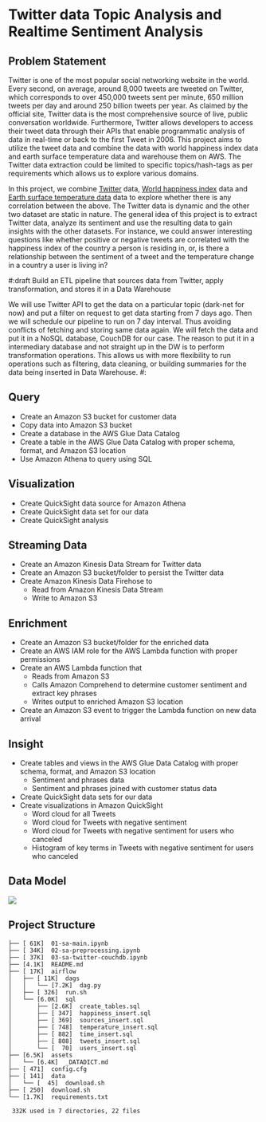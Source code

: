 # Twitter data Topic Analysis and Realtime Sentiment Analysis

## Problem Statement

Twitter is one of the most popular social networking website in the world. Every second, on average, around 8,000 tweets are tweeted on Twitter, which corresponds to over 450,000 tweets sent per minute, 650 million tweets per day and around 250 billion tweets per year. As claimed by the official site, Twitter data is the most comprehensive source of live, public conversation worldwide. Furthermore, Twitter allows developers to access their tweet data through their APIs that enable programmatic analysis of data in real-time or back to the first Tweet in 2006. This project aims to utilize the tweet data and combine the data with world happiness index data and earth surface temperature data and warehouse them on AWS. The Twitter data extraction could be limited to specific topics/hash-tags as per requirements which allows us to explore various domains.

In this project, we combine [Twitter](https://www.twitter.com) data, [World happiness index](https://www.kaggle.com/unsdsn/world-happiness) data and [Earth surface temperature data](https://www.kaggle.com/berkeleyearth/climate-change-earth-surface-temperature-data) data to explore whether there is any correlation between the above. The Twitter data is dynamic and the other two dataset are static in nature. The general idea of this project is to extract Twitter data, analyze its sentiment and use the resulting data to gain insights with the other datasets. For instance, we could answer interesting questions like whether positive or negative tweets are correlated with the happiness index of the country a person is residing in, or, is there a relationship between the sentiment of a tweet and the temperature change in a country a user is living in?

#:draft
Build an ETL pipeline that sources data from Twitter, apply transformation, and stores it in a Data Warehouse

We will use Twitter API to get the data on a particular topic (dark-net for now) and put a filter on request to get data starting from 7 days ago. Then we will schedule our pipeline to run on 7 day interval. Thus avoiding conflicts of fetching and storing same data again. We will fetch the data and put it in a NoSQL database, CouchDB for our case. The reason to put it in a intermediary database and not straight up in the DW is to perform transformation operations. This allows us with more flexibility to run operations such as filtering, data cleaning, or building summaries for the data being inserted in Data Warehouse.
#:

## Query

- Create an Amazon S3 bucket for customer data
- Copy data into Amazon S3 bucket
- Create a database in the AWS Glue Data Catalog
- Create a table in the AWS Glue Data Catalog with proper schema, format, and Amazon S3 location
- Use Amazon Athena to query using SQL

## Visualization

- Create QuickSight data source for Amazon Athena
- Create QuickSight data set for our data
- Create QuickSight analysis

## Streaming Data

- Create an Amazon Kinesis Data Stream for Twitter data
- Create an Amazon S3 bucket/folder to persist the Twitter data
- Create Amazon Kinesis Data Firehose to
  - Read from Amazon Kinesis Data Stream
  - Write to Amazon S3

## Enrichment

- Create an Amazon S3 bucket/folder for the enriched data
- Create an AWS IAM role for the AWS Lambda function with proper permissions
- Create an AWS Lambda function that
  - Reads from Amazon S3
  - Calls Amazon Comprehend to determine customer sentiment and extract key phrases
  - Writes output to enriched Amazon S3 location
- Create an Amazon S3 event to trigger the Lambda function on new data arrival

## Insight

- Create tables and views in the AWS Glue Data Catalog with proper schema, format, and Amazon S3 location
  - Sentiment and phrases data
  - Sentiment and phrases joined with customer status data
- Create QuickSight data sets for our data
- Create visualizations in Amazon QuickSight
  - Word cloud for all Tweets
  - Word cloud for Tweets with negative sentiment
  - Word cloud for Tweets with negative sentiment for users who canceled
  - Histogram of key terms in Tweets with negative sentiment for users who canceled

## Data Model

![](https://user-images.githubusercontent.com/62965911/215313668-5e02ea96-a6c1-4fc0-9424-57c4d624cafe.png)

## Project Structure

```
├── [ 61K]  01-sa-main.ipynb
├── [ 34K]  02-sa-preprocessing.ipynb
├── [ 37K]  03-sa-twitter-couchdb.ipynb
├── [4.1K]  README.md
├── [ 17K]  airflow
│   ├── [ 11K]  dags
│   │   └── [7.2K]  dag.py
│   ├── [ 326]  run.sh
│   └── [6.0K]  sql
│       ├── [2.6K]  create_tables.sql
│       ├── [ 347]  happiness_insert.sql
│       ├── [ 369]  sources_insert.sql
│       ├── [ 748]  temperature_insert.sql
│       ├── [ 882]  time_insert.sql
│       ├── [ 808]  tweets_insert.sql
│       └── [  70]  users_insert.sql
├── [6.5K]  assets
│   └── [6.4K]  _DATADICT.md
├── [ 471]  config.cfg
├── [ 141]  data
│   └── [  45]  download.sh
├── [ 250]  download.sh
└── [1.7K]  requirements.txt

 332K used in 7 directories, 22 files
```